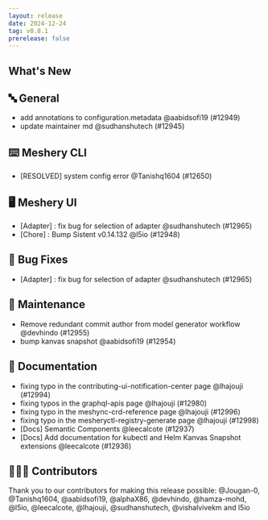 ```yaml
---
layout: release
date: 2024-12-24
tag: v0.8.1
prerelease: false
---
```


## What's New
## 🔤 General
- add annotations to configuration.metadata @aabidsofi19 (#12949)
- update maintainer md @sudhanshutech (#12945)

## ⌨️ Meshery CLI

- [RESOLVED] system config error @Tanishq1604 (#12650)

## 🖥 Meshery UI

- [Adapter] : fix bug for selection of adapter @sudhanshutech (#12965)
- [Chore] : Bump Sistent v0.14.132 @l5io (#12948)

## 🐛 Bug Fixes

- [Adapter] : fix bug for selection of adapter @sudhanshutech (#12965)

## 🧰 Maintenance

- Remove redundant commit author from model generator workflow @devhindo (#12955)
- bump kanvas snapshot @aabidsofi19 (#12954)

## 📖 Documentation

- fixing typo in the contributing-ui-notification-center page @lhajouji (#12994)
- fixing typos in the graphql-apis page @lhajouji (#12980)
- fixing typo in the meshync-crd-reference page @lhajouji (#12996)
- fixing typo in the mesheryctl-registry-generate page @lhajouji (#12998)
- [Docs] Semantic Components @leecalcote (#12937)
- [Docs] Add documentation for kubectl and Helm Kanvas Snapshot extensions @leecalcote (#12936)

## 👨🏽‍💻 Contributors

Thank you to our contributors for making this release possible:
@Jougan-0, @Tanishq1604, @aabidsofi19, @alphaX86, @devhindo, @hamza-mohd, @l5io, @leecalcote, @lhajouji, @sudhanshutech, @vishalvivekm and l5io

